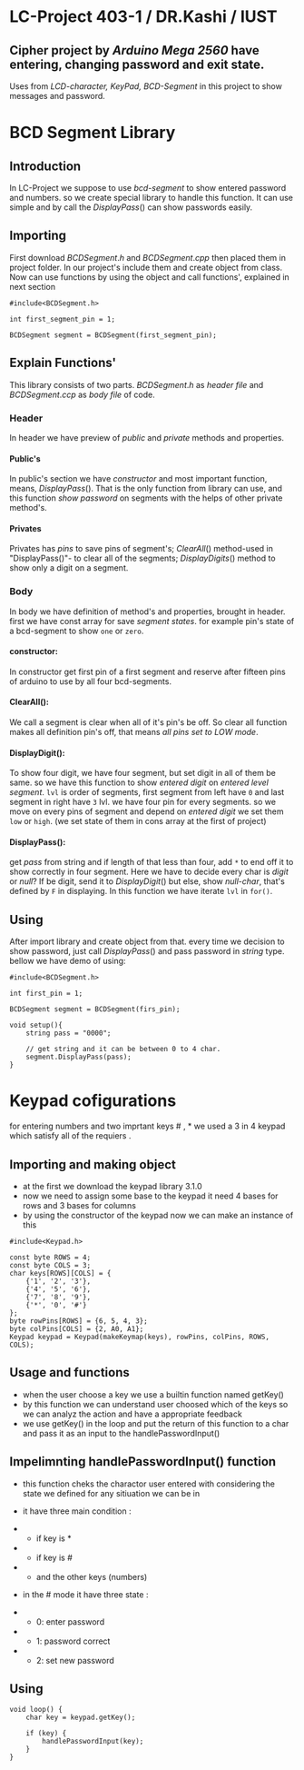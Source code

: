 # LC-Project 403-1 / DR.Kashi / IUST
## Cipher project by *Arduino Mega 2560* have entering, changing password and exit state.
Uses from *LCD-character, KeyPad, BCD-Segment* in this project to show messages and password.

# BCD Segment Library
## Introduction
In LC-Project we suppose to use *bcd-segment* to show entered password and numbers. so we create special library to handle this function.
It can use simple and by call the $DisplayPass()$ can show passwords easily.

## Importing
First download $BCDSegment.h$ and $BCDSegment.cpp$ then placed them in project folder.
In our project's include them and create object from class. 
Now can use functions by using the object and call functions', explained in next section
```cpp:
#include<BCDSegment.h>

int first_segment_pin = 1;

BCDSegment segment = BCDSegment(first_segment_pin);
```

## Explain Functions'
This library consists of two parts. $BCDSegment.h$ as *header file* and $BCDSegment.ccp$ as *body file* of code.
### Header
In header we have preview of $public$ and $private$ methods and properties.
#### Public's
In public's section we have $constructor$ and most important function, means, $DisplayPass()$. That is the only function from library can use, and this function *show password* on segments with the helps of other private method's.
#### Privates
Privates has $pins$ to save pins of segment's; $ClearAll()$ method-used in "DisplayPass()"- to clear all of the segments; $DisplayDigits()$ method to show only a digit on a segment.

### Body
In body we have definition of method's and properties, brought in header.
first we have const array for save *segment states*. for example pin's state of a bcd-segment to show `one` or `zero`.

#### constructor:
In constructor get first pin of a first segment and reserve after fifteen pins of arduino to use by all four bcd-segments.

#### ClearAll():
We call a segment is clear when all of it's pin's be off.
So clear all function makes all definition pin's off, that means *all pins set to LOW mode*.

#### DisplayDigit():
To show four digit, we have four segment, but set digit in all of them be same. so we have this function to show *entered digit* on *entered level segment*.
`lvl` is order of segments, first segment from left have `0` and last segment in right have `3` lvl.
we have four pin for every segments. so we move on every pins of segment and depend on *entered digit* we set them `low` or `high`. (we set state of them in cons array at the first of project)

#### DisplayPass():
get $pass$ from string and if length of that less than four, add `*` to end off it to show correctly in four segment.
Here we have to decide every char is *digit* or *null*?
If be digit, send it to $DisplayDigit()$ but else, show *null-char*, that's defined by `F` in displaying.
 In this function we have iterate `lvl` in `for()`.


## Using
After import library and create object from that.
every time we decision to show password, just call $DisplayPass()$ and pass password in *string* type.
bellow we have demo of using:
```cpp:
#include<BCDSegment.h>

int first_pin = 1;

BCDSegment segment = BCDSegment(firs_pin);

void setup(){
	string pass = "0000";

	// get string and it can be between 0 to 4 char.
	segment.DisplayPass(pass);
}
```

# Keypad cofigurations
for entering numbers and two imprtant keys # , * we used a 3 in 4 keypad which satisfy all of the requiers .

## Importing and making object
- at the first we download the keypad library 3.1.0
- now we need to assign some base to the keypad it need 4 bases for rows and 3 bases for columns
- by using the constructor of the keypad now we can make an instance of this

```cpp:
#include<Keypad.h>

const byte ROWS = 4; 
const byte COLS = 3; 
char keys[ROWS][COLS] = {
    {'1', '2', '3'},
    {'4', '5', '6'},
    {'7', '8', '9'},
    {'*', '0', '#'}
};
byte rowPins[ROWS] = {6, 5, 4, 3};
byte colPins[COLS] = {2, A0, A1};
Keypad keypad = Keypad(makeKeymap(keys), rowPins, colPins, ROWS, COLS);
```

## Usage and functions

- when the user choose a key we use a builtin function named getKey()
- by this function we can understand user choosed which of the keys so we can analyz the action and have a appropriate feedback
- we use getKey() in the loop and put the return of this function to a char and pass it as an input to the handlePasswordInput()

## Impelimnting handlePasswordInput() function

- this function cheks the charactor user entered with considering the state we defined for any sitiuation we can be in
- it have three main condition :
- - if key is *
- - if key is #
- - and the other keys (numbers)

- in the # mode it have three state :
- - 0: enter password
- - 1: password correct
- - 2: set new password

## Using

```cpp:
void loop() {
    char key = keypad.getKey();

    if (key) {
        handlePasswordInput(key);
    }
}
```


